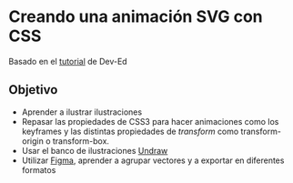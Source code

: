 # Creando una animación SVG con CSS

Basado en el [tutorial](https://www.youtube.com/watch?v=gWai7fYp9PY) de Dev-Ed

## Objetivo

- Aprender a ilustrar ilustraciones
- Repasar las propiedades de CSS3 para hacer animaciones como los keyframes y las distintas propiedades de *transform* como transform-origin o transform-box.
- Usar el banco de ilustraciones [Undraw](https://undraw.co/illustrations)
- Utilizar [Figma](https://www.figma.com), aprender a agrupar vectores y a exportar en diferentes formatos
